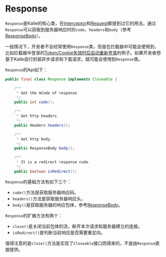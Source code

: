 # Response

`Response`是Kalle的核心类，在[Interceptor](../config/interceptor.md)和[Request](../request)都提到过它的用法，通过`Response`可以获取到服务器响应时的`code`、`headers`和`body`（参考[ResponseBody](./body)）。

一般情况下，开发者不会经常使用`Response`类，但是在拦截器中可能会使用到，比如拦截器中登录的[Token/Cookie失效时后自动重新登录](../config/interceptor.md)的例子。如果开发者想基于Kalle自行封装异步请求和下载请求，就可能会使用到`Response`类。

`Response`的Api如下：
```java
public final class Response implements Closeable {

    /**
     * Get the mCode of response.
     */
    public int code();

    /**
     * Get http headers.
     */
    public Headers headers();

    /**
     * Get http body.
     */
    public ResponseBody body();

    /**
     * It is a redirect response code.
     */
    public boolean isRedirect();
```

`Response`的基础方法有如下三个：
* `code()`方法是获取服务器响应码。
* `headers()`方法是获取服务器响应头。
* `body()`是获取服务器的响应包体，参考[ResponseBody](./body)。

`Response`的扩展方法有两个：
* `close()`是关闭当前包体的流，断开本次请求和服务器建立的连接。
* `isRedirect()`是判断当前响应是否需要重定向。

值得注意的是`close()`方法是实现了`Closeable`接口而得来的，不是由`Response`直接提供。
